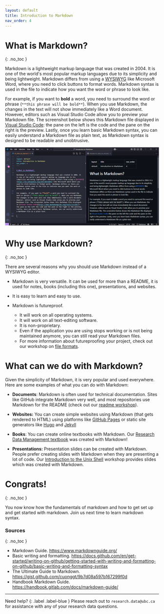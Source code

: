 ```yaml
---
layout: default
title: Introduction to Markdown 
nav_order: 4
---
```


# What is Markdown?
{: .no_toc }

Markdown is a lightweight markup language that was created in 2004. It is one of the world's most popular markup languages due to its simplicity and being lightweight. Markdown differs from using a [WYSIWYG](https://en.wikipedia.org/wiki/WYSIWYG) like Microsoft Word, where you need to click buttons to format words. Markdown syntax is used in the file to indicate how you want the word or phrase to look like.

For example, if you want to **bold** a word, you need to surround the word or phrase (`**this phrase will be bold**`). When you use Markdown, the changes in the text will not show immediately like a Word document. However, editors such as Visual Studio Code allow you to preview your Markdown file. The screenshot below shows this Markdown file displayed in [Visual Studio Code](https://www.markdownguide.org/tools/vscode/): the pane on the left is the code and the pane on the right is the preview. Lastly, once you learn basic Markdown syntax, you can easily understand a Markdown file as plain text, as Markdown syntax is designed to be readable and unobtrusive.

![](images/vs_code_screenshot.png)

# Why use Markdown?
{: .no_toc }

There are several reasons why you should use Markdown instead of a WYSIWYG editor. 

* Markdown is very versatile. It can be used for more than a README, it is used for notes, books (including this one), presentations, and websites.
* It is easy to learn and easy to use.
* Markdown is futureproof.

    * It will work on all operating systems.
    * It will work on all text-editing software.
    * It is non-proprietary.
    * Even if the application you are using stops working or is not being maintained anymore, you can still read your Markdown files.
    * For more information about futureproofing your project, check out our workshop on [file formats](https://ubc-library-rc.github.io/rdm/content/02_file_formats.html).

<!-- # How Does markdown work?

When you are using Markdwon, you are able to generate nice outputs for your work, but what is going on behind the scenes? -->

# What can we do with Markdown?

Given the simplicity of Markdown, it is very popular and used everywhere. Here are some examples of what you can do with Markdown:

* **Documents**: Markdown is often used for technical documentation. Sites like GitHub integrate Markdown very well, and most repositories use Markdown for the README (check out our [readme workshop](https://ubc-library-rc.github.io/rdm/content/03_create_readme.html)).

* **Websites:** You can create simple websites using Markdown (that gets rendered to HTML) using platforms like [GitHub Pages](https://pages.github.com/) or static site generators like [Hugo](https://gohugo.io/) and [Jekyll](https://gohugo.io/)

* **Books**: You can create online textbooks with Markdown. Our [Research Data Management textbook](https://ubc-library-rc.github.io/rdm/) was created with Markdown!

* **Presentations:** Presentation slides can be created with Markdown. People prefer creating slides with Markdown when they are presenting a lot of code. Our [Introduction to the Unix Shell](https://ubc-library-rc.github.io/intro-shell/slides/introduction.html#/) workshop provides slides which was created with Markdown.

# Congrats!
{: .no_toc }

You now know how the fundamentals of markdown and how to get set up and get started with markdown. Join us next time to learn markdown syntax.

### Sources
{: .no_toc }
- Markdown Guide. <https://www.markdownguide.org/>
- Basic writing and formatting. <https://docs.github.com/en/get-started/writing-on-github/getting-started-with-writing-and-formatting-on-github/basic-writing-and-formatting-syntax>
- The Ultimate Guide to Markdown. <https://gist.github.com/cuonggt/9b7d08a597b167299f0d>
- Handbook Markdown Guide. <https://handbook.gitlab.com/docs/markdown-guide/>
---

Need help?
{: .label .label-blue }
  Please reach out to `research.data@ubc.ca` for assistance with any of your research data questions.